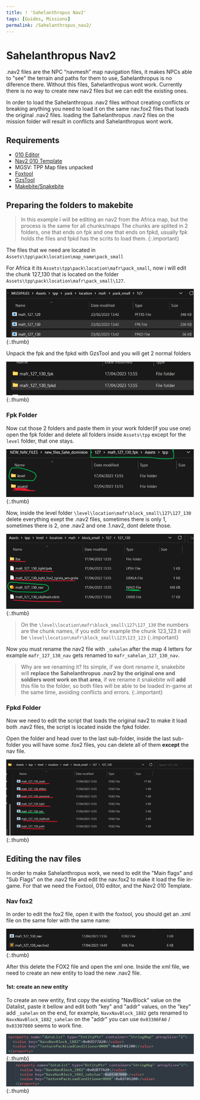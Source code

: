 ```yaml
---
title: ! 'Sahelanthropus Nav2'
tags: [Guides, Missions]
permalink: /Sahelanthropus_nav2/
---
```


# Sahelanthropus Nav2 

.nav2 files are the NPC “navmesh” map navigation files, it makes NPCs able to "see" the terrain and paths for them to use, Sahelanthropus is no diference there. Without this files, Sahelanthropus wont work. Currently there is no way to create new nav2 files but we can edit the existing ones.  

In order to load the Sahelanthropus .nav2 files without creating conflicts or breaking anything you need to load it on the same nav.fox2 files that loads the original .nav2 files. loading the Sahelanthropus .nav2 files on the mission folder will result in conflicts and Sahelanthropus wont work.

## Requirements

- [010 Editor](https://www.sweetscape.com/010editor/)
- [Nav2 010 Template](https://github.com/oldbanana12/Nav2)
- MGSV: TPP Map files unpacked
- [Foxtool](https://github.com/Atvaark/FoxTool)
- [GzsTool](https://github.com/Atvaark/GzsTool)
- [Makebite/Snakebite](https://www.nexusmods.com/metalgearsolidvtpp/mods/106)


## Preparing the folders to makebite

> In this example i will be editing an nav2 from the Africa map, but the process is the same for all chunks/maps
> The chunks are splited in 2 folders, one that ends on fpk and one that ends on fpkd, usually fpk holds the files and fpkd has the scrits to load them.
{:.important}

The files that we need are located in `Assets\tpp\pack\location\map_name\pack_small`

For Africa it its `Assets\tpp\pack\location\mafr\pack_small`, now i will edit the chunk 127_130 that is located on the folder `Assets\tpp\pack\location\mafr\pack_small\127`.

![fpk/fpkd](/assets/Sahelanthropus_nav2/pack_127_130.png){:.thumb}

Unpack the fpk and the fpkd with GzsTool and you will get 2 normal folders

![unpacked fpk/fpkd](/assets/Sahelanthropus_nav2/pack_127_130_unpacked.png){:.thumb}

### Fpk Folder

Now cut those 2 folders and paste them in your work folder(if you use one)
open the fpk folder and delete all folders inside `Assets\tpp` except for the `level` folder, that one stays.

![only the level folder/subfolders stays](/assets/Sahelanthropus_nav2/inside_fpk_tpp.png){:.thumb}

Now, inside the level folder `\level\location\mafr\block_small\127\127_130` delete everything exept the .nav2 files, sometimes there is only 1, sometimes there is 2, one .nav2 and one .1.nav2, dont delete those.

![only the NAV2 files stays](/assets/Sahelanthropus_nav2/inside_level_folder.png){:.thumb}

>On the `\level\location\mafr\block_small\127\127_130` the numbers are the chunk names, if you edit for example the chunk 123_123 it will be `\level\location\mafr\block_small\123\123_123`
{:.important}

Now you must rename the nav2 file with `_sahelan` after the map 4 letters for example `mafr_127_130_nav` gets renamed to `mafr_sahelan_127_130_nav`. 



>Why are we renaming it? Its simple, if we dont rename it, snakebite will **replace the Sahelanthropus .nav2 by the original one and soldiers wont work on that area**, if we rename it snakebite will **add** this file to the folder, so both files will be able to be loaded in-game at the same time, avoiding conflicts and errors.
{:.important}

### Fpkd Folder

Now we need to edit the script that loads the original nav2 to make it load both .nav2 files, the script is located inside the fpkd folder.

Open the folder and head over to the last sub-folder, inside the last sub-folder you will have some .fox2 files, you can delete all of them **except** the nav file.

![only the nav file stays](/assets/Sahelanthropus_nav2/inside_fpkd.png){:.thumb}

## Editing the nav files

In order to make Sahelanthropus work, we need to edit the "Main flags" and "Sub Flags" on the .nav2 file and edit the nav.fox2 to make it load the file in-game.
For that we need the Foxtool, 010 editor, and the Nav2 010 Template.

### Nav fox2

In order to edit the fox2 file, open it with the foxtool, you should get an .xml file on the same foler with the same name: 

![Result](/assets/Sahelanthropus_nav2/foxtool_unpack.png){:.thumb}

After this delete the FOX2 file and open the xml one.
Inside the xml file, we need to create an new entity to load the new .nav2 file.

#### 1st: create an new entity

To create an new entity, first copy the existing "NavBlock" value on the Datalist, paste it bellow and edit both "key" and "addr" values, on the "key" add `_sahelan` on the end, for example, `NavxNavBlock_1882` gets renamed to `NavxNavBlock_1882_sahelan` on the "addr" you can use `0x03306FA0` / `0x03307080`  seems to work fine.

![Datalist Before](/assets/Sahelanthropus_nav2/fox2_before_detalist.png){:.thumb}
![Datalist After](/assets/Sahelanthropus_nav2/fox2_after_datalist.png){:.thumb}
